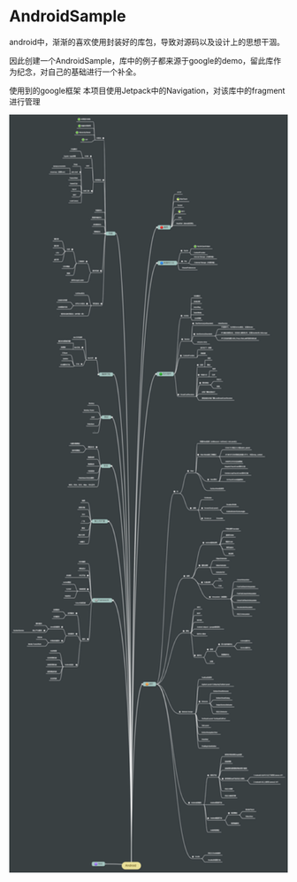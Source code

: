 # AndroidSample

android中，渐渐的喜欢使用封装好的库包，导致对源码以及设计上的思想干涸。

因此创建一个AndroidSample，库中的例子都来源于google的demo，留此库作为纪念，对自己的基础进行一个补全。

使用到的google框架
本项目使用Jetpack中的Navigation，对该库中的fragment进行管理

<img src="graphics/Android.png" width="100%" height="80%">